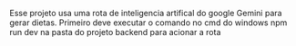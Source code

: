 Esse projeto usa uma rota de inteligencia artifical do google Gemini para gerar dietas.
Primeiro deve executar o comando no cmd do windows npm run dev na pasta do projeto backend para acionar a rota 
